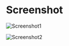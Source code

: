 # Screenshot
![Screenshot1](https://github.com/sydamr/.dotfiles/screenshots/1.png)

![Screenshot2](https://github.com/sydamr/.dotfiles/screenshots/2.png)

